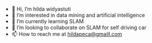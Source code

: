 - 👋 Hi, I’m hilda widyastuti
- 👀 I’m interested in data mining and artificial intelligence
- 🌱 I’m currently learning SLAM 
- 💞️ I’m looking to collaborate on SLAM for self driving car
- 📫 How to reach me at hildapeca@gmaill.com

